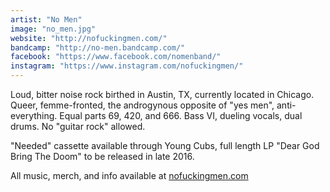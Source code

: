 ```yaml
---
artist: "No Men"
image: "no_men.jpg"
website: "http://nofuckingmen.com/"
bandcamp: "http://no-men.bandcamp.com/"
facebook: "https://www.facebook.com/nomenband/"
instagram: "https://www.instagram.com/nofuckingmen/"
---
```

Loud, bitter noise rock birthed in Austin, TX, currently located in Chicago. Queer, femme-fronted, the androgynous opposite of "yes men", anti-everything. Equal parts 69, 420, and 666. Bass VI, dueling vocals, dual drums. No "guitar rock" allowed.

"Needed" cassette available through Young Cubs, full length LP "Dear God Bring The Doom" to be released in late 2016.

All music, merch, and info available at [nofuckingmen.com](http://nofuckingmen.com/)
